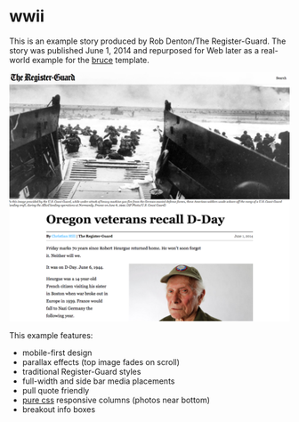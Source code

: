 # wwii

This is an example story produced by Rob Denton/The Register-Guard. The story was published June 1, 2014 and repurposed for Web later as a real-world example for the [bruce](https://github.com/rgpages/bruce) template.

![screenshot](https://github.com/rgpages/wwii/blob/gh-pages/default.png)

This example features:

* mobile-first design
* parallax effects (top image fades on scroll)
* traditional Register-Guard styles
* full-width and side bar media placements
* pull quote friendly
* [pure css](http://purecss.io) responsive columns (photos near bottom)
* breakout info boxes
